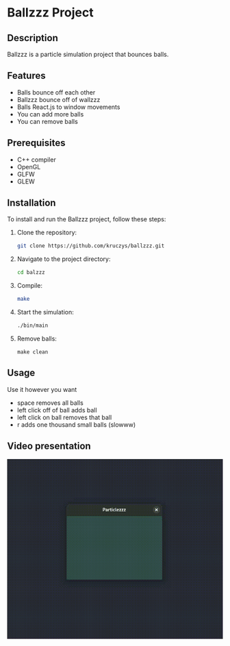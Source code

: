 # Ballzzz Project

## Description
Ballzzz is a particle simulation project that bounces balls.

## Features
- Balls bounce off each other
- Ballzzz bounce off of wallzzz
- Balls React.js to window movements
- You can add more balls
- You can remove balls

## Prerequisites
- C++ compiler
- OpenGL
- GLFW
- GLEW

## Installation
To install and run the Ballzzz project, follow these steps:

1. Clone the repository:
    ```bash
    git clone https://github.com/kruczys/ballzzz.git
    ```
2. Navigate to the project directory:
    ```bash
    cd balzzz
    ```
3. Compile:
    ```bash
    make
    ```
4. Start the simulation:
    ```bash
    ./bin/main
    ```
5. Remove balls:
    ```
    make clean
    ```

## Usage
Use it however you want
- space removes all balls
- left click off of ball adds ball
- left click on ball removes that ball
- r adds one thousand small balls (slowww)

## Video presentation
![Video](ballzzz.gif)

